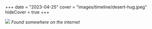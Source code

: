 +++
date = "2023-04-25"
cover = "images/timeline/desert-hug.jpeg"
hideCover = true
+++

![](/images/timeline/desert-hug.jpeg)
*Found somewhere on the internet*